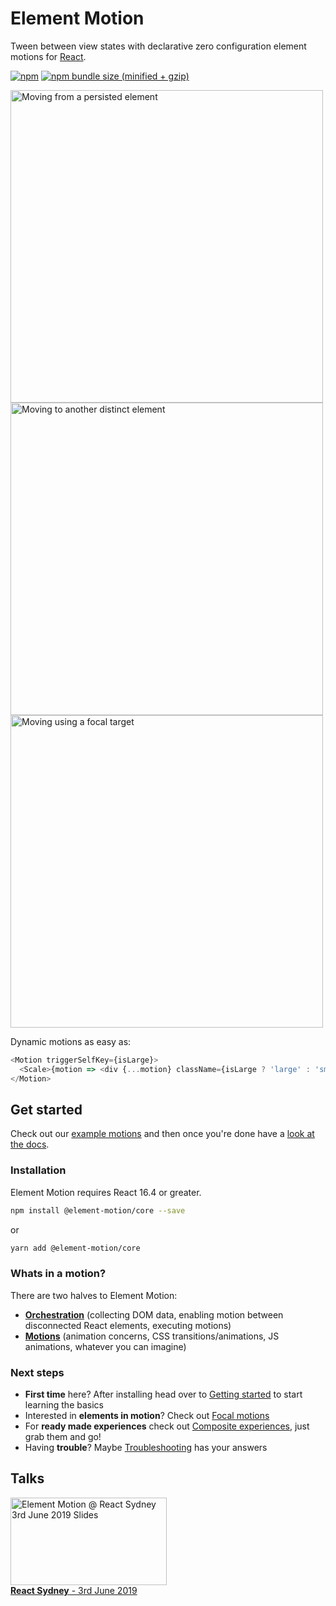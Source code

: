 # Element Motion

Tween between view states with declarative zero configuration element motions for [React](https://reactjs.org/).

[![npm](https://img.shields.io/npm/v/@element-motion/core.svg)](https://www.npmjs.com/package/@element-motion/core) [![npm bundle size (minified + gzip)](https://badgen.net/bundlephobia/minzip/@element-motion/core)](https://bundlephobia.com/result?p=@element-motion/core)

<a href="https://elementmotion.com/getting-started#moving-from-a-persisted-element"><img src="https://user-images.githubusercontent.com/6801309/57364146-eff7c800-71c5-11e9-9ddd-98ec510a6002.gif" height="500" alt="Moving from a persisted element" /></a>
<a href="https://elementmotion.com/getting-started#moving-to-another-distinct-element"><img src="https://user-images.githubusercontent.com/6801309/57364968-88db1300-71c7-11e9-8a51-b45b45eb64ab.gif" height="500" alt="Moving to another distinct element" /></a>
<a href="https://elementmotion.com/advanced-usage#moving-using-a-focal-target"><img src="https://user-images.githubusercontent.com/6801309/57364297-3cdb9e80-71c6-11e9-9a5f-e69ad9a7184b.gif" height="500" alt="Moving using a focal target" /></a>

Dynamic motions as easy as:

```js
<Motion triggerSelfKey={isLarge}>
  <Scale>{motion => <div {...motion} className={isLarge ? 'large' : 'small'} />}</Scale>
</Motion>
```

## Get started

Check out our [example motions](https://elementmotion.com) and then once you're done have a [look at the docs](https://elementmotion.com/getting-started).

### Installation

Element Motion requires React 16.4 or greater.

```bash
npm install @element-motion/core --save
```

or

```bash
yarn add @element-motion/core
```

### Whats in a motion?

There are two halves to Element Motion:

- [**Orchestration**](https://elementmotion.com/motion) (collecting DOM data, enabling motion between disconnected React elements, executing motions)
- [**Motions**](https://elementmotion.com/custom-motions) (animation concerns, CSS transitions/animations, JS animations, whatever you can imagine)

### Next steps

- **First time** here? After installing head over to [Getting started](https://elementmotion.com/getting-started) to start learning the basics
- Interested in **elements in motion**? Check out [Focal motions](https://elementmotion.com/focal-motions)
- For **ready made experiences** check out [Composite experiences](https://elementmotion.com/composite-experiences), just grab them and go!
- Having **trouble**? Maybe [Troubleshooting](https://elementmotion.com/troubleshooting) has your answers

## Talks

<a href="https://www.icloud.com/keynote/0ryFt4ce-WLXBwwOttgI9SbMA#element-motion-react-sydney"><img width="250" height="140" alt="Element Motion @ React Sydney 3rd June 2019 Slides" src="https://user-images.githubusercontent.com/6801309/58944241-bade9580-87c4-11e9-99f1-435943e7fa14.png"></a>
<br /><a href="https://www.meetup.com/React-Sydney/events/261817672/"><strong>React Sydney</strong> - 3rd June 2019</a>
